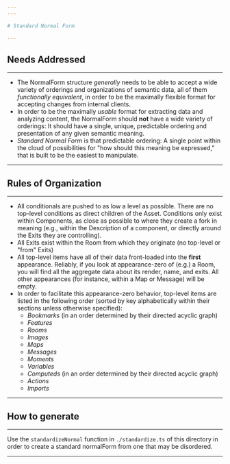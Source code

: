 ```yaml
---
---

# Standard Normal Form

---
```


## Needs Addressed

---

- The NormalForm structure *generally* needs to be able to accept a wide variety of orderings
and organizations of semantic data, all of them *functionally equivalent*, in order to be the
maximally flexible format for accepting changes from internal clients.
- In order to be the maximally *usable* format for extracting data and analyzing content, the
NormalForm should **not** have a wide variety of orderings: It should have a single, unique,
predictable ordering and presentation of any given semantic meaning.
- *Standard Normal Form* is that predictable ordering: A single point within the cloud of
possibilities for "how should this meaning be expressed," that is built to be the easiest
to manipulate.

---

## Rules of Organization

---

- All conditionals are pushed to as low a level as possible. There are no top-level conditions
as direct children of the Asset. Conditions only exist within Components, as close as possible
to where they create a fork in meaning (e.g., within the Description of a component, or directly
around the Exits they are controlling).
- All Exits exist within the Room from which they originate (no top-level or "from" Exits)
- All top-level items have all of their data front-loaded into the **first** appearance. Reliably,
if you look at appearance-zero of (e.g.) a Room, you will find all the aggregate data about its
render, name, and exits. All other appearances (for instance, within a Map or Message) will be
empty.
- In order to facilitate this appearance-zero behavior, top-level items are listed in the following
order (sorted by key alphabetically within their sections unless otherwise specified):
    - *Bookmarks* (in an order determined by their directed acyclic graph)
    - *Features*
    - *Rooms*
    - *Images*
    - *Maps*
    - *Messages*
    - *Moments*
    - *Variables*
    - *Computeds* (in an order determined by their directed acyclic graph)
    - *Actions*
    - *Imports*

---

## How to generate

---

Use the `standardizeNormal` function in `./standardize.ts` of this directory in order to create a standard
normalForm from one that may be disordered.

---
